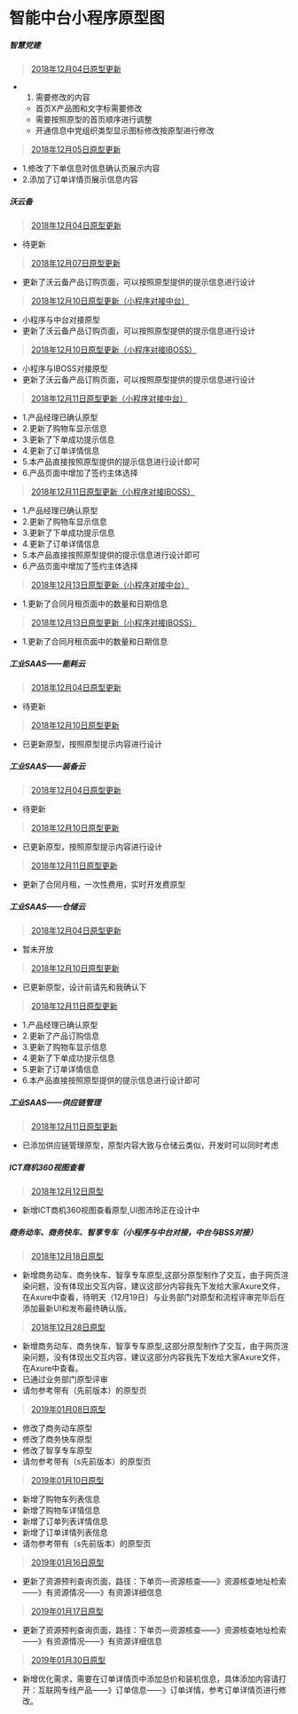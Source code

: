 # 智能中台小程序原型图

##### 智慧党建

> [2018年12月04日原型更新](./zhdj/zhdj20181204)

* 1. 需要修改的内容
   -  首页X产品图和文字标需要修改
   -  需要按照原型的首页顺序进行调整
   -  开通信息中党组织类型显示图标修改按原型进行修改
  
> [2018年12月05日原型更新](./zhdj/zhdj20181205)

* 1.修改了下单信息时信息确认页展示内容
* 2.添加了订单详情页展示信息内容




##### 沃云备

> [2018年12月04日原型更新](./wyb/wyb20181204)

* 待更新

> [2018年12月07日原型更新](./wyb/wyb20181207)

*   更新了沃云备产品订购页面，可以按照原型提供的提示信息进行设计

> [2018年12月10日原型更新（小程序对接中台）](./wyb/wyb-zt20181210)

*   小程序与中台对接原型
*   更新了沃云备产品订购页面，可以按照原型提供的提示信息进行设计


> [2018年12月10日原型更新（小程序对接IBOSS）](./wyb/wyb20181210)

*   小程序与IBOSS对接原型
*   更新了沃云备产品订购页面，可以按照原型提供的提示信息进行设计

> [2018年12月11日原型更新（小程序对接中台）](./wyb/wyb-zt20181211)

*   1.产品经理已确认原型
*   2.更新了购物车显示信息
*   3.更新了下单成功提示信息
*   4.更新了订单详情信息
*   5.本产品直接按照原型提供的提示信息进行设计即可
*   6.产品页面中增加了签约主体选择


> [2018年12月11日原型更新（小程序对接IBOSS）](./wyb/wyb20181211)

*   1.产品经理已确认原型
*   2.更新了购物车显示信息
*   3.更新了下单成功提示信息
*   4.更新了订单详情信息
*   5.本产品直接按照原型提供的提示信息进行设计即可
*   6.产品页面中增加了签约主体选择

> [2018年12月13日原型更新（小程序对接中台）](./wyb/wyb-zt20181213)

*   1.更新了合同月租页面中的数量和日期信息



> [2018年12月13日原型更新（小程序对接IBOSS）](./wyb/wyb20181213)

*   1.更新了合同月租页面中的数量和日期信息




##### 工业SAAS——能耗云

> [2018年12月04日原型更新](./nhy/nhy20181204)

* 待更新

> [2018年12月10日原型更新](./nhy/nhy20181210)

* 已更新原型，按照原型提示内容进行设计




##### 工业SAAS——装备云

> [2018年12月04日原型更新](./zby/zby20181204)

* 待更新

> [2018年12月10日原型更新](./zby/zby20181210)

* 已更新原型，按照原型提示内容进行设计

> [2018年12月11日原型更新](./zby/zby20181211)

* 更新了合同月租，一次性费用，实时开发费原型



##### 工业SAAS——仓储云

> [2018年12月04日原型更新](./ccy/ccy20181204)

* 暂未开放

> [2018年12月10日原型更新](./ccy/ccy20181210)

* 已更新原型，设计前请先和我确认下

> [2018年12月11日原型更新](./ccy/ccy20181211)

*   1.产品经理已确认原型
*   2.更新了产品订购信息
*   3.更新了购物车显示信息
*   4.更新了下单成功提示信息
*   5.更新了订单详情信息
*   6.本产品直接按照原型提供的提示信息进行设计即可


##### 工业SAAS——供应链管理

> [2018年12月11日原型更新](./gyl/gyl20181211)

*  已添加供应链管理原型，原型内容大致与仓储云类似，开发时可以同时考虑


##### ICT商机360视图查看

> [2018年12月12日原型](./ictsj/ictsj20181212)

*  新增ICT商机360视图查看原型,UI图沛玲正在设计中

##### 商务动车、商务快车、智享专车（小程序与中台对接，中台与BSS对接）

> [2018年12月18日原型](./hlwkd/swdckc)

*  新增商务动车、商务快车、智享专车原型,这部分原型制作了交互，由于网页渲染问题，没有体现出交互内容，建议这部分内容我先下发给大家Axure文件，在Axure中查看，待明天（12月19日）与业务部门对原型和流程评审完毕后在添加最新UI和发布最终确认版。

> [2018年12月28日原型](./hlwkd/swdckc)

*  新增商务动车、商务快车、智享专车原型,这部分原型制作了交互，由于网页渲染问题，没有体现出交互内容，建议这部分内容我先下发给大家Axure文件，在Axure中查看。
*  已通过业务部门原型评审
*  请勿参考带有（先前版本）的原型页

> [2019年01月08日原型](./hlwkd/swdckc20190108)

*  修改了商务动车原型
*  修改了商务快车原型
*  修改了智享专车原型
*  请勿参考带有（s先前版本）的原型页

> [2019年01月10日原型](./hlwkd/swdckc20190110)

*  新增了购物车列表信息
*  新增了购物车详情信息
*  新增了订单列表详情信息
*  新增了订单详情列表信息
*  请勿参考带有（s先前版本）的原型页

> [2019年01月16日原型](./hlwkd/swdckc20190116)

*  更新了资源预判查询页面，路径：下单页—资源核查——》资源核查地址检索——》有资源情况——》有资源详细信息

> [2019年01月17日原型](./hlwkd/swdckc20190117)

*  更新了资源预判查询页面，路径：下单页—资源核查——》资源核查地址检索——》有资源情况——》有资源详细信息

> [2019年01月30日原型](./hlwkd/swdckc20190130)

*  新增优化需求，需要在订单详情页中添加总价和装机信息，具体添加内容请打开：互联网专线产品——》订单信息——》订单详情，参考订单详情页进行修改。
